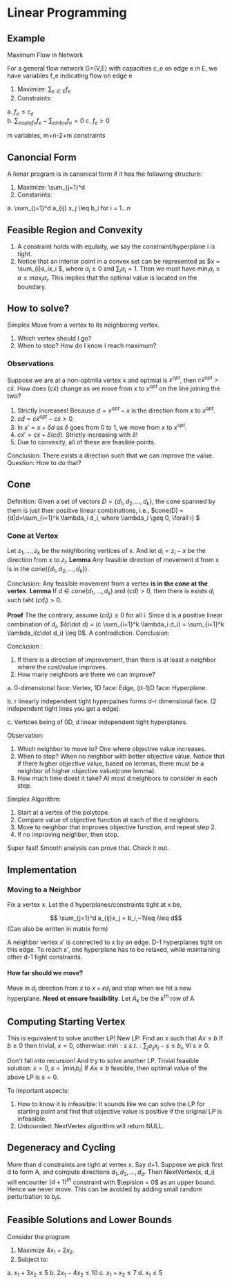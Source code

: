 <script type="text/javascript" src="http://cdn.mathjax.org/mathjax/latest/MathJax.js?config=default"></script>

# Linear Programming

## Example
Maximum Flow in Network

For a general flow network G=(V,E) with capacities c_e on edge e in E, we have variables f_e indicating flow on edge e

1. Maximize: $\sum_{e\in E} f_e$
2. Constraints:

  a. $f_e \leq c_e$  
  b. $\sum_{e out of v} f_e - \sum_{e into v} f_e = 0$
  c. $f_e \geq 0$

m variables, m+n-2+m constraints

## Canoncial Form
A lienar program is in canonical form if it has the following structure:

1. Maximize: \sum_{j=1}^d 
2. Constarints:

  a. \sum_{j=1}^d a_{ij} x_j \leq b_i for i = 1...n
  

## Feasible Region and Convexity 
1. A constraint holds with equlaity, we say the constraint/hyperplane i is tight. 
2. Notice that an interior point in a convex set can be represented as $x = \sum_{i}a_ix_i $, where $a_i\geq0$ and $\sum_{i} a_i = 1$. Then we must have $min_i a_i \leq a \leq max_i a_i$. This implies that the optimal value is located on the boundary.

## How to solve?
Simplex 
Move from a vertex to its neighboring vertex. 

1. Which vertex should I go? 
2. When to stop? How do I know I reach maximum?

### Observations 
Suppose we are at a non-optmila vertex x and optmial is $x^{opt}$, then $c\dot x^{opt} > c\dot x$. 
How does $(c\dot x)$ change as we move from $x$ to $x^{opt}$ on the line joining the two?

1. Strictly increases! Because $d = x^{opt}-x$ is the direction from $x$ to $x^{opt}$.
2. $c\dot d = c\dot x^{opt} - c\dot x > 0$.
3. In $x' = x + \delta d$ as $\delta$ goes from 0 to 1, we move from $x$ to $x^{opt}$.
4. $c\dot x' = c\dot x + \delta(c\dot d)$. Strictly increasing with $\delta$! 
5. Due to convexity, all of these are feasible points. 

Conclusion: There exists a direction such that we can improve the value. 
Question: How to do that? 

## Cone
Definition:
Given a set of vectors $D = \{d_1, d_2, ..., d_k\}$, the cone spanned by them is just their positive linear combinations, i.e.,
$cone(D) = \{d|d=\sum_{i=1}^k \lambda_i d_i, where \lambda_i \geq 0, \forall i\} $

### Cone at Vertex 
Let $z_1, ..., z_k$ be the neighboring vertices of x. And let $d_i = z_i - x$ be the direction from x to $z_i$. 
__Lemma__ 
Any feasible direction of movement d from x is in the $cone(\{d_1, d_2, ..., d_k\})$. 

Conclusion: Any feasible movement from a vertex __is in the cone at the vertex__. 
__Lemma__
If $d\in cone({d_1, ..., d_k})$ and $(c\dot d) > 0$, then there is exists $d_i$ such taht $(c\dot d_i) > 0$. 

__Proof__
The the contrary, assume $(c\dot d_i) \leq 0$ for all i. Since d is a positive linear combination of $d_i$, $(c\dot d) = (c \sum_{i=1}^k \lambda_i d_i) = \sum_{i=1}^k \lambda_i(c\dot d_i) \leq 0$. A contradiction. 
Conclusion: 

Conclusion : 

1. If there is a direction of improvement, then there is at least a neighbor where the cost/value improves.
2. How many neighbors are there we can improve? 

  a. 0-dimensional face: Vertex, 1D face: Edge, (d-1)D face: Hyperplane.
  
  b. r linearly independent tight hyperpalnes forms d-r dimensional face. (2 independent tight lines you get a edge). 
  
  c. Vertices being of 0D, d linear independent tight hyperplanes. 


Observation:

1. Which neighbor to move to? One where objective value increases.
2. When to stop? When no neighbor with better objective value. Notice that if there higher objective value, based on lemmas, there must be a neighbor of higher objective value(cone lemma).
3. How much time doest it take? At most d neighbors to consider in each step.

Simplex Algorithm:

1. Start at a vertex of the polytope.
2. Compare value of objective function at each of the d neighbors.
3. Move to neighbor that improves objective function, and repeat step 2.
4. If no improving neighbor, then stop. 

Super fast! Smooth analysis can prove that. Check it out. 

## Implementation
### Moving to a Neighbor
Fix a vertex x. Let the d hyperplanes/constraints tight at x be,

$$ \sum_{j=1}^d a_{ij}x_j = b_i,~1\leq i\leq d$$
(Can also be written in matrix form) 

A neighbor vertex $x'$ is connected to $x$ by an edge. D-1 hyperplanes tight on this edge. To reach x', one hyperplane has to be relaxed, while maintaining other d-1 tight constraints.

#### How far should we move?
Move in $d_i$ direction from $x$ to $x+\epsilon d_i$ and stop when we hit a new hyperplane. 
__Need ot ensure feasibility__. 
Let $A_k$ be the $k^{th}$ row of A


## Computing Starting Vertex
This is equivalent to solve another LP!
New LP:
Find an x such that $Ax\leq b$
If $b\geq 0$ then trivial, $x=0$, otherwise:
$min:s$
$s.t.: \sum_j a_{ij}x_{j} - s \leq b_i,~\forall i$
$s\geq 0$. 

Don't fall into recursion! And try to solve another LP. 
Trivial feasible solution: 
$x = 0, s = |min_i b_i|$
If $Ax\leq b$ feasible, then optimal value of the above LP is $s=0$. 


To important aspects:
1. How to know it is infeasible: It sounds like we can solve the LP for starting point and find that objective value is positive if the original LP is infeasible. 
2. Unbounded: NextVertex algorithm will return NULL.


## Degeneracy and Cycling
More than d constraints are tight at vertex x. Say d+1. Suppose we pick first d to form A, and compute directions $d_1, d_2, ..., d_d$. Then NextVertex(x, d_i) will encounter $(d+1)^{th}$ constraint with $\epislon = 0$ as an upper bound. Hence we never move. This can be avoided by adding small random perturbation to $b_i$s. 

## Feasible Solutions and Lower Bounds
Consider the program 

1. Maximize $4x_1 + 2x_2$.
2. Subject to:
  
  a. $x_1 + 3x_2\leq 5$
  b. $2x_1 - 4x_2 \leq 10$
  c. $x_1 + x_2 \leq 7$
  d. $x_1 \leq 5$
